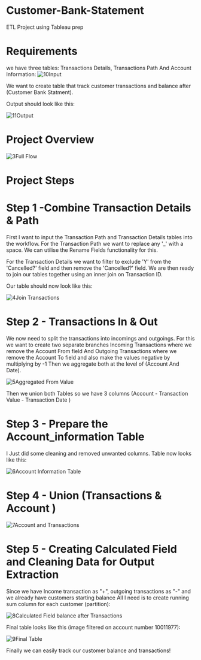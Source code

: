 # Customer-Bank-Statement
ETL Project using Tableau prep


# Requirements
we have three tables: Transactions Details, Transactions Path And Account Information:
![10Input](https://github.com/MohamedAtef3155/Customer-Bank-Statement/assets/126327548/9f803dd7-58bf-4e72-9eb1-cd494be98fb5)

We want to create table that track customer transactions and balance after (Customer Bank Statment).

Output should look like this:

![11Output](https://github.com/MohamedAtef3155/Customer-Bank-Statement/assets/126327548/8c26b50a-eeca-45d6-a9eb-931a3d8379a1)


# Project Overview

![3Full Flow](https://github.com/MohamedAtef3155/Customer-Bank-Statement/assets/126327548/ed98818a-de46-4645-982c-e5372b194ff4)


# Project Steps

# Step 1 -Combine Transaction Details & Path
First I want to input the Transaction Path and Transaction Details tables into the workflow. For the Transaction Path we want to replace any '_' with a space. We can utilise the Rename Fields functionality for this.

For the Transaction Details we want to filter to exclude 'Y' from the 'Cancelled?' field and then remove the 'Cancelled?' field. 
We are then ready to join our tables together using an inner join on Transaction ID. 

Our table should now look like this:

![4Join Transactions](https://github.com/MohamedAtef3155/Customer-Bank-Statement/assets/126327548/8afa56c1-a9ad-43b5-add3-8a34e6bfdff9)

# Step 2 - Transactions In & Out
We now need to split the transactions into incomings and outgoings.
For this we want to create two separate branches Incoming Transactions where we remove the Account From field And Outgoing Transactions where we remove the Account To field and also make the values negative by multiplying by -1
Then we aggregate both at the level of (Account And Date).

![5Aggregated From Value](https://github.com/MohamedAtef3155/Customer-Bank-Statement/assets/126327548/1c0a8788-2cd0-4e53-8b40-bbdc00e8a36c)

Then we union both Tables so we have 3 columns (Account - Transaction Value - Transaction Date )




# Step 3 - Prepare the Account_information Table

I Just did some cleaning and removed unwanted columns.
Table now looks like this:

![6Account Information Table](https://github.com/MohamedAtef3155/Customer-Bank-Statement/assets/126327548/939db311-af0b-4a67-b00c-dcafff26912f)

# Step 4 - Union (Transactions & Account )

![7Account and Transactions](https://github.com/MohamedAtef3155/Customer-Bank-Statement/assets/126327548/6fea6046-a980-452d-b07e-567feb25c9b1)


# Step 5 -  Creating Calculated Field and Cleaning Data for Output Extraction

Since we have Income transaction as "+", outgoing transactions as "-" and we already have customers starting balance
All I need is to create running sum column for each customer (partition):

![8Calculated Field balance after Transactions](https://github.com/MohamedAtef3155/Customer-Bank-Statement/assets/126327548/2a10759a-d339-448f-a7c1-69ca7d6af22d)

Final table looks like this (image filtered on account number 10011977):

![9Final Table](https://github.com/MohamedAtef3155/Customer-Bank-Statement/assets/126327548/83e81927-3835-44ee-98c2-afc7a886b8ce)

Finally we can easily track our customer balance and transactions!








